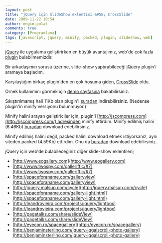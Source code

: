 ```yaml
---
layout: post
title: "jQuery için SlideShow eklentisi &#58; CrossSlide"
date: 2009-11-22 10:54
author: engin.polat
comments: true
category: [Programlama]
tags: [javascript, jquery, minify, packed, plugin, slideshow, web]
---
```

<a title="jQuery" href="http://jquery.com/" target="_blank" rel="noopener">jQuery</a> ile uygulama geliştirirken en büyük avantajımız, web'de çok fazla <a title="jQuery: Plugins" href="http://plugins.jquery.com/" target="_blank" rel="noopener">plugin</a> bulabilmemizdir.

Bir arkadaşımın sorusu üzerine, slide-show yaptırabileceği jQuery plugin'i aramaya başladım.

Karşılaştığım birkaç plugin'den en çok hoşuma giden, <a title="jQuery: CrossSlide" href="http://www.gruppo4.com/~tobia/cross-slide.shtml" target="_blank" rel="noopener">CrossSlide</a> oldu.

Örnek kullanımını görmek için <a title="jQuery: CrossSlide Demo" href="http://www.gruppo4.com/~tobia/cross-slide.shtml" target="_blank" rel="noopener">demo sayfasına</a> bakabilirsiniz.

Sıkıştırılmamış hali 11Kb olan plugin'i <a title="jQuery: CrossSlide Plugin" href="http://www.gruppo4.com/~tobia/files/jquery.cross-slide.js" target="_blank" rel="noopener">şuradan</a> indirebilirsiniz. (Nedense plugin'in minify versiyonu bulunmuyor.)

Minify halini arayan geliştiriciler için, plugin'i [http://jscompress.com](http://jscompress.com/) adresinden minify ettirdim. Minify edilmiş halini (6.46Kb) <a title="jQuery: CrossSlide (Minified)" href="/assets/uploads/2009/11/jquery.cross-slide.min.js" target="_blank" rel="noopener">buradan</a> download edebilirsiniz.

Minify edilmiş halini değil, packed halini download etmek istiyorsanız, aynı siteden packed (4.59Kb) ettirdim. Onu da <a title="jQuery: CrossSlide (Packed)" href="/assets/uploads/2009/11/jquery.cross-slide.packed.js" target="_blank" rel="noopener">buradan</a> download edebilirsiniz.

jQuery için web'de bulabileceğiniz diğer slide-show eklentileri;



*   [http://www.eogallery.com](http://www.eogallery.com)
*   [http://www.twospy.com/galleriffic/#7](http://www.twospy.com/galleriffic/#7)
*   [http://spaceforaname.com/galleryview](http://spaceforaname.com/galleryview)
*   [http://jquery.malsup.com/cycle](http://jquery.malsup.com/cycle)
*   [http://spaceforaname.com/gallery-light.html](http://spaceforaname.com/gallery-light.html)
*   [http://leandrovieira.com/projects/jquery/lightbox](http://leandrovieira.com/projects/jquery/lightbox)
*   [http://pagetalks.com/share/slideView](http://pagetalks.com/share/slideView)
*   [http://eyecon.ro/spacegallery](http://eyecon.ro/spacegallery)
*   [http://benjaminsterling.com/jquery-jqgalscroll-photo-gallery](http://benjaminsterling.com/jquery-jqgalscroll-photo-gallery)

